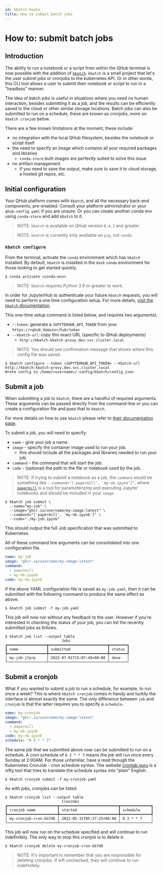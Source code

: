 ```yaml
---
id: kbatch-howto
title: How to submit batch jobs
---
```


# How to: submit batch jobs

## Introduction

The ability to run a notebook or a script from within the QHub terminal is now possible with the addition of [`kbatch`](https://github.com/kbatch-dev/kbatch). `kbatch` is a small project that let's the user submit jobs or cronjobs to the kubernetes API. Or in other words, this CLI tool allows a user to submit their notebook or script to run in a "headless" manner. 

The idea of batch jobs is useful in situations where you need no human interaction, besides submitting it as a job, and the results can be efficiently saved to the cloud or other similar storage locations. Batch jobs can also be submitted to run on a schedule, these are known as cronjobs, more on `kbatch cronjob` below.

There are a few known limitations at the moment, these include:
- no integration with the local QHub filesystem, besides the notebook or script itself
- the need to specify an image which contains all your required packages and libraries
    - `conda-store` built images are perfectly suited to solve this issue
- no artifact management
    - if you need to save the output, make sure to save it to cloud storage, a hosted git repos, etc.


## Initial configuration

Your QHub platform comes with `kbatch`, and all the necessary back-end components, pre-enabled. Consult your platform administrator or your `qhub-config.yaml` if you are unsure. Or you can create another conda env using `conda-store` and add `kbatch` to it.

> NOTE: `kbatch` is available on QHub version `0.4.3` and greater. 

> NOTE: `kbatch` is currently only available on `pip`, not `conda`.


### `kbatch configure`

From the terminal, activate the `conda` environment which has `kbatch` installed. By default, `kbatch` is installed in the `dask` `conda` environment for those looking to get started quickly.

```shell
$ conda activate <conda-env>
```

> NOTE: `kbatch` requires Python 3.9 or greater to work. 

In order for JupyterHub to authenticate your future `kbatch` requests, you will need to perform a one time configuration setup. For more details, [visit the `kbatch` documentation](https://kbatch.readthedocs.io/en/latest/#configure-with-jupyterhub-deployment).

This one-time setup command is listed below, and requires two argumentsL
- `--token`: generate a `JUPYTERHUB_API_TOKEN` from your `https://<qhub_domain>/hub/token`
- `--kbatch-url`: copy this exact URL (specific to QHub deployments)
    - `http://kbatch-kbatch-proxy.dev.svc.cluster.local`

> NOTE: You should see confirmation message that shows where this config file was saved.

```shell
$ kbatch configure --token <JUPYTERHUB_API_TOKEN> --kbatch-url http://kbatch-kbatch-proxy.dev.svc.cluster.local
Wrote config to /home/<username>/.config/kbatch/config.json
```

## Submit a job

When submitting a job to `kbatch`, there are a handful of required arguments. These arguments can be passed directly from the command-line or you can create a configuration file and pass that to `kbatch`. 

For more details on how to use `kbatch` please refer to [their documentation page](https://kbatch.readthedocs.io/en/latest/user-guide.html).

To submit a job, you will need to specify:
- `name` - give your job a name.
- `image` - specify the container image used to run your job.
  - this should include all the packages and libraries needed to run your job.
- `command` - the command that will start the job.
- `code` - (optional) the path to the file or notebook used by the job.

> NOTE: If trying to submit a notebook as a job, the `command` would be something like `--command="['papermill', 'my-nb.ipynb']"`, where [`papermill`](https://papermill.readthedocs.io/en/latest/) is a tool for parameterizing and executing Jupyter notebooks and should be included in your `image`. 

```shell
$ kbatch job submit \
  --name="my-job" \
  --image="ghcr.io/username/my-image:latest" \
  --command="['papermill', 'my-nb.ipynb']" \
  --code="./my-job.ipynb"
```

This should output the full Job specification that was submitted to Kubernetes.

All of these command line arguments can be consolidated into one configuration file.

```yml
name: my-job
image: "ghcr.io/username/my-image:latest"
command:
  - papermill
  - my-nb.ipynb
code: my-nb.ipynb
```

If the above YAML configuration file is saved as `my-job.yaml`, then it can be submitted with the following command to produce the same effect as above.

```shell
$ kbatch job submit -f my-job.yaml
```

This job will now run without any feedback to the user. However if you're interested in checking the status of your job, you can list the recently submitted jobs as follows.

```shell
$ kbatch job list --output table
                          Jobs
┏━━━━━━━━━━━━━━━━━━┳━━━━━━━━━━━━━━━━━━━━━━━━━━━┳━━━━━━━━┓
┃ name             ┃ submitted                 ┃ status ┃
┡━━━━━━━━━━━━━━━━━━╇━━━━━━━━━━━━━━━━━━━━━━━━━━━╇━━━━━━━━┩
│ my-job-jfprp     │ 2022-07-01T15:07:49+00:00 │ done   │
└──────────────────┴───────────────────────────┴────────┘
```


## Submit a cronjob

What if you wanted to submit a job to run a schedule, for example, to run once a week? This is where `kbatch cronjob` comes in handy and luckily the interface is almost exactly the same. The only difference between `job` and `cronjob` is that the latter requires you to specify a `schedule`. 

```yml
name: my-cronjob
image: "ghcr.io/username/my-image:latest"
command:
  - papermill
  - my-nb.ipynb
code: my-nb.ipynb
schedule: "0 2 * * 7*
```

The same job that we submitted above now can be submitted to run on a schedule. A cron schedule of `0 2 * * 7` means the job will run once every Sunday at 2:00AM. For those unfamiliar, have a read through the Kubernetes CronJob - cron schedule syntax. The website [crontab.guru](https://crontab.guru) is a nifty tool that tries to translate the schedule syntax into “plain” English.

```shell
$ kbatch cronjob submit -f my-cronjob.yaml
```

As with jobs, cronjobs can be listed.

```shell
$ kbatch cronjob list --output table
                          CronJobs
┏━━━━━━━━━━━━━━━━━━━━━━━┳━━━━━━━━━━━━━━━━━━━━━━━━━━━┳━━━━━━━━━━━━━━┓
┃ cronjob name          ┃ started                   ┃ schedule     ┃
┡━━━━━━━━━━━━━━━━━━━━━━━╇━━━━━━━━━━━━━━━━━━━━━━━━━━━╇━━━━━━━━━━━━━━┩
│ my-cronjob-cron-kb7d6 │ 2022-05-31T05:27:25+00:00 │ 0 2 * * 7    │
└───────────────────────┴───────────────────────────┴──────────────┘
```

This job will now run on the schedule specified and will continue to run indefinitely. The only way to stop this cronjob is to delete it.

```shell
$ kbatch cronjob delete my-cronjob-cron-kb7d6
```

> NOTE: It's important to remember that you are responsible for deleting cronjobs. If left unchecked, they will continue to run indefinitely.